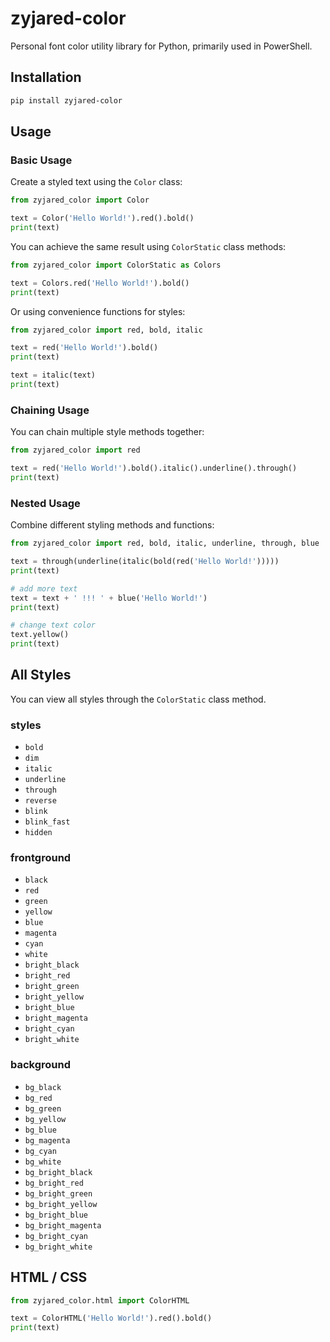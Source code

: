 # zyjared-color

Personal font color utility library for Python, primarily used in PowerShell.

## Installation

```sh
pip install zyjared-color
```

## Usage

### Basic Usage

Create a styled text using the `Color` class:

```python
from zyjared_color import Color

text = Color('Hello World!').red().bold()
print(text)
```

You can achieve the same result using `ColorStatic` class methods:

```python
from zyjared_color import ColorStatic as Colors

text = Colors.red('Hello World!').bold()
print(text)
```

Or using convenience functions for styles:

```python
from zyjared_color import red, bold, italic

text = red('Hello World!').bold()
print(text)

text = italic(text)
print(text)
```

### Chaining Usage

You can chain multiple style methods together:

```python
from zyjared_color import red

text = red('Hello World!').bold().italic().underline().through()
print(text)
```

### Nested Usage

Combine different styling methods and functions:

```python
from zyjared_color import red, bold, italic, underline, through, blue

text = through(underline(italic(bold(red('Hello World!')))))
print(text)

# add more text
text = text + ' !!! ' + blue('Hello World!')
print(text)

# change text color
text.yellow()
print(text)
```

## All Styles

You can view all styles through the `ColorStatic` class method.

### styles

- `bold`
- `dim`
- `italic`
- `underline`
- `through`
- `reverse`
- `blink`
- `blink_fast`
- `hidden`

### frontground

- `black`
- `red`
- `green`
- `yellow`
- `blue`
- `magenta`
- `cyan`
- `white`
- `bright_black`
- `bright_red`
- `bright_green`
- `bright_yellow`
- `bright_blue`
- `bright_magenta`
- `bright_cyan`
- `bright_white`

### background

- `bg_black`
- `bg_red`
- `bg_green`
- `bg_yellow`
- `bg_blue`
- `bg_magenta`
- `bg_cyan`
- `bg_white`
- `bg_bright_black`
- `bg_bright_red`
- `bg_bright_green`
- `bg_bright_yellow`
- `bg_bright_blue`
- `bg_bright_magenta`
- `bg_bright_cyan`
- `bg_bright_white`

## HTML / CSS

```python
from zyjared_color.html import ColorHTML

text = ColorHTML('Hello World!').red().bold()
print(text)
```
